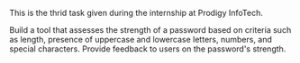 This is the thrid task given during the internship at Prodigy InfoTech.

Build a tool that assesses the strength of a password based on criteria such as length, presence of uppercase and lowercase letters, numbers, and special characters. Provide feedback to users on the password's strength.

